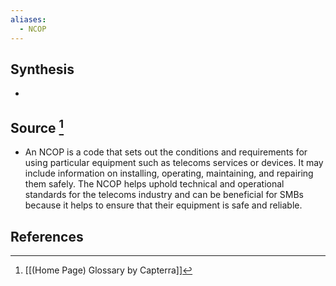 ```yaml
---
aliases:
  - NCOP
---
```

## Synthesis
- 
## Source [^1]
- An NCOP is a code that sets out the conditions and requirements for using particular equipment such as telecoms services or devices. It may include information on installing, operating, maintaining, and repairing them safely. The NCOP helps uphold technical and operational standards for the telecoms industry and can be beneficial for SMBs because it helps to ensure that their equipment is safe and reliable.
## References

[^1]: [[(Home Page) Glossary by Capterra]]